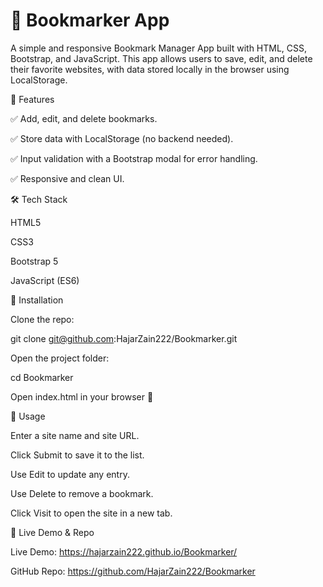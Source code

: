 # 📖 Bookmarker App

A simple and responsive Bookmark Manager App built with HTML, CSS, Bootstrap, and JavaScript.
This app allows users to save, edit, and delete their favorite websites, with data stored locally in the browser using LocalStorage.

🚀 Features

✅ Add, edit, and delete bookmarks.

✅ Store data with LocalStorage (no backend needed).

✅ Input validation with a Bootstrap modal for error handling.

✅ Responsive and clean UI.

🛠️ Tech Stack

HTML5

CSS3

Bootstrap 5

JavaScript (ES6)

📂 Installation

Clone the repo: 

git clone git@github.com:HajarZain222/Bookmarker.git


Open the project folder:

cd Bookmarker

Open index.html in your browser 🚀

🎯 Usage

Enter a site name and site URL.

Click Submit to save it to the list.

Use Edit to update any entry.

Use Delete to remove a bookmark.

Click Visit to open the site in a new tab.

🔗 Live Demo & Repo

Live Demo: https://hajarzain222.github.io/Bookmarker/

GitHub Repo: https://github.com/HajarZain222/Bookmarker
